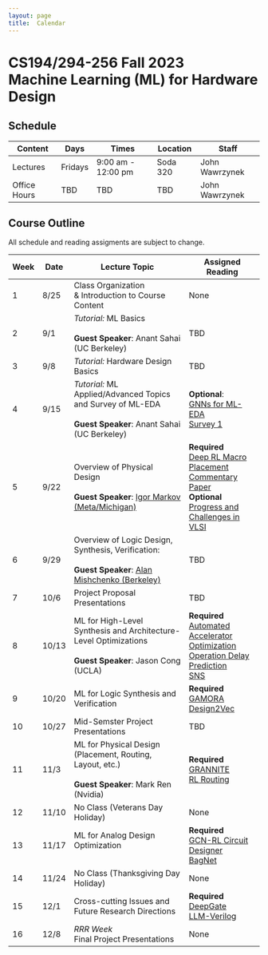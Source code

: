 ```yaml
---
layout: page
title:  Calendar
---
```

# CS194/294-256 Fall 2023 <br/> Machine Learning (ML) for Hardware Design

## Schedule

 | Content       | Days      | Times               | Location     | Staff           |
 | ---           | ---       | ---                 | ---          | ---             |
 | Lectures      | Fridays   | 9:00 am - 12:00 pm  | Soda 320     | John Wawrzynek  |
 | Office Hours  | TBD       | TBD   | TBD | John Wawrzynek       |

## Course Outline
All schedule and reading assigments are subject to change.

 | Week | Date | Lecture Topic | Assigned Reading |
 | ---  | ---  | ---           | ---              |
 | 1  | 8/25 | Class Organization <br/> & Introduction to Course Content  | None |
 | 2  | 9/1 | *Tutorial:* ML Basics <br/><br/> **Guest Speaker**:  Anant Sahai (UC Berkeley) | TBD |
 | 3  | 9/8 | *Tutorial:* Hardware Design  Basics  | TBD |
 | 4  | 9/15 | *Tutorial:* ML Applied/Advanced Topics and Survey of ML-EDA <br/><br/> **Guest Speaker**:  Anant Sahai (UC Berkeley) | **Optional**:<br/> [GNNs for ML-EDA](https://ieeexplore.ieee.org/stamp/stamp.jsp?arnumber=9598835) <br/> [Survey 1](https://dl.acm.org/doi/pdf/10.1145/3543853?casa_token=poTXBGP888sAAAAA:9-7CHHyCdXf6TogyOoULInhEx_nu_ptRMservU_dIPrY2dfSuWtQ2RgbOvmJTPU7yAX1_Tag0GPgNQ)|
 | 5  | 9/22 | Overview of Physical Design <br/><br/> **Guest Speaker**: [Igor Markov (Meta/Michigan)](https://web.eecs.umich.edu/~imarkov/) | **Required**<br/> [Deep RL Macro Placement](https://arxiv.org/pdf/2004.10746.pdf) <br/> [Commentary Paper](https://arxiv.org/abs/2306.09633) <br/> **Optional** <br/> [Progress and Challenges in VLSI](https://dl.acm.org/doi/abs/10.1145/2429384.2429441?casa_token=6QK9e3uoVsYAAAAA:MiHKO-F1sQKoThXyQZiFtMfBxdeNBy646g-oqktUzrM_kOhpTJ0dBGqK7imqQ2GlrSeyLtXFSNg)|
 | 6  | 9/29 |Overview of Logic Design, Synthesis, Verification: <br/><br/> **Guest Speaker**:  [Alan Mishchenko (Berkeley)](https://people.eecs.berkeley.edu/~alanmi/) | TBD |
 | 7  | 10/6 | Project Proposal Presentations | TBD |
 | 8  | 10/13 | ML for High-Level Synthesis and Architecture-Level Optimizations <br/><br/> **Guest Speaker**: Jason Cong (UCLA)| **Required**<br/> [Automated Accelerator Optimization](https://dl.acm.org/doi/pdf/10.1145/3489517.3530409) <br/> [Operation Delay Prediction](https://dl.acm.org/doi/pdf/10.1145/3400302.3415657) <br/> [SNS](https://dl.acm.org/doi/pdf/10.1145/3470496.3527444)|
 | 9  | 10/20 | ML for Logic Synthesis and Verification | **Required**<br/>[GAMORA](https://arxiv.org/pdf/2303.08256.pdf)<br/> [Design2Vec](https://proceedings.neurips.cc/paper/2021/file/c5aa65949d20f6b20e1a922c13d974e7-Paper.pdf)|
 | 10 | 10/27 | Mid-Semster Project Presentations | TBD |
 | 11 | 11/3  | ML for Physical Design (Placement, Routing, Layout, etc.) <br/><br/> **Guest Speaker**: Mark Ren (Nvidia)| **Required** <br/> [GRANNITE](https://research.nvidia.com/sites/default/files/pubs/2020-07_GRANNITE%3A-Graph-Neural/034_2_GRANNITE.pdf) <br/> [RL Routing](https://dl.acm.org/doi/pdf/10.1145/3569052.3571874) |
 | 12 | 11/10  | No Class (Veterans Day Holiday) | None |
 | 13 | 11/17  | ML for Analog Design Optimization <br/><br/> | **Required** <br/> [GCN-RL Circuit Designer](https://arxiv.org/pdf/2005.00406.pdf) <br/> [BagNet](https://arxiv.org/pdf/1907.10515.pdf) |
 | 14 | 11/24  | No Class (Thanksgiving Day Holiday) | None |
 | 15 | 12/1   | Cross-cutting Issues and <br/> Future Research Directions | **Required** <br/>[DeepGate](https://dl.acm.org/doi/pdf/10.1145/3489517.3530497?casa_token=ZBPhdF64kSMAAAAA:VKNJ4VJfeWIrUeJ1sRCbS0hzurvbOEsoHhEydwKWi8DWZxYum9eSxo3igC1EdDocsIBn9sSS_Zj_2g) <br/> [LLM-Verilog](https://arxiv.org/pdf/2212.11140.pdf)  |
 | 16 | 12/8   | *RRR Week* <br/> Final Project Presentations  | None |
